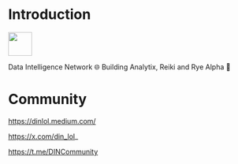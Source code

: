 # Introduction
<img style='width:48px' src='https://miro.medium.com/v2/resize:fill:44:44/1*BnwD4a9vzpnkVojRLWwTrw.png'> 

Data Intelligence Network 🌐 Building Analytix, Reiki and Rye Alpha 💎


# Community 
https://dinlol.medium.com/

https://x.com/din_lol_

https://t.me/DINCommunity

